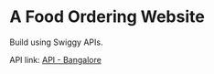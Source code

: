 # A Food Ordering Website

Build using Swiggy APIs.

API link: [API - Bangalore](https://thingproxy.freeboard.io/fetch/https://www.swiggy.com/dapi/restaurants/list/v5?lat=21.1702401&lng=72.83106070000001&page_type=DESKTOP_WEB_LISTING)

